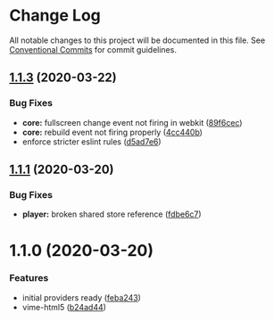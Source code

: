 # Change Log

All notable changes to this project will be documented in this file.
See [Conventional Commits](https://conventionalcommits.org) for commit guidelines.

## [1.1.3](https://github.com/vime-js/vime/tree/master/packages/vime-core/compare/v1.1.2...v1.1.3) (2020-03-22)


### Bug Fixes

* **core:** fullscreen change event not firing in webkit ([89f6cec](https://github.com/vime-js/vime/tree/master/packages/vime-core/commit/89f6ceca2994dc3ba84c1bcaab1b3ec2d71d221e))
* **core:** rebuild event not firing properly ([4cc440b](https://github.com/vime-js/vime/tree/master/packages/vime-core/commit/4cc440b8b492cc61b4709454471609a135359a4e))
* enforce stricter eslint rules ([d5ad7e6](https://github.com/vime-js/vime/tree/master/packages/vime-core/commit/d5ad7e653cc41e82681d86f475d94a01629fe07d))





## [1.1.1](https://github.com/vime-js/vime/tree/master/packages/vime-core/compare/v1.1.0...v1.1.1) (2020-03-20)


### Bug Fixes

* **player:** broken shared store reference ([fdbe6c7](https://github.com/vime-js/vime/tree/master/packages/vime-core/commit/fdbe6c7dc8d2fff511fa5629ddbfa2a47cccd643))





# 1.1.0 (2020-03-20)


### Features

* initial providers ready ([feba243](https://github.com/vime-js/vime/tree/master/packages/vime-core/commit/feba243c7807f757daa01b5afaf7c9488c430715))
* vime-html5 ([b24ad44](https://github.com/vime-js/vime/tree/master/packages/vime-core/commit/b24ad449e63d00b6e8a98810a4775f690fe58a28))
